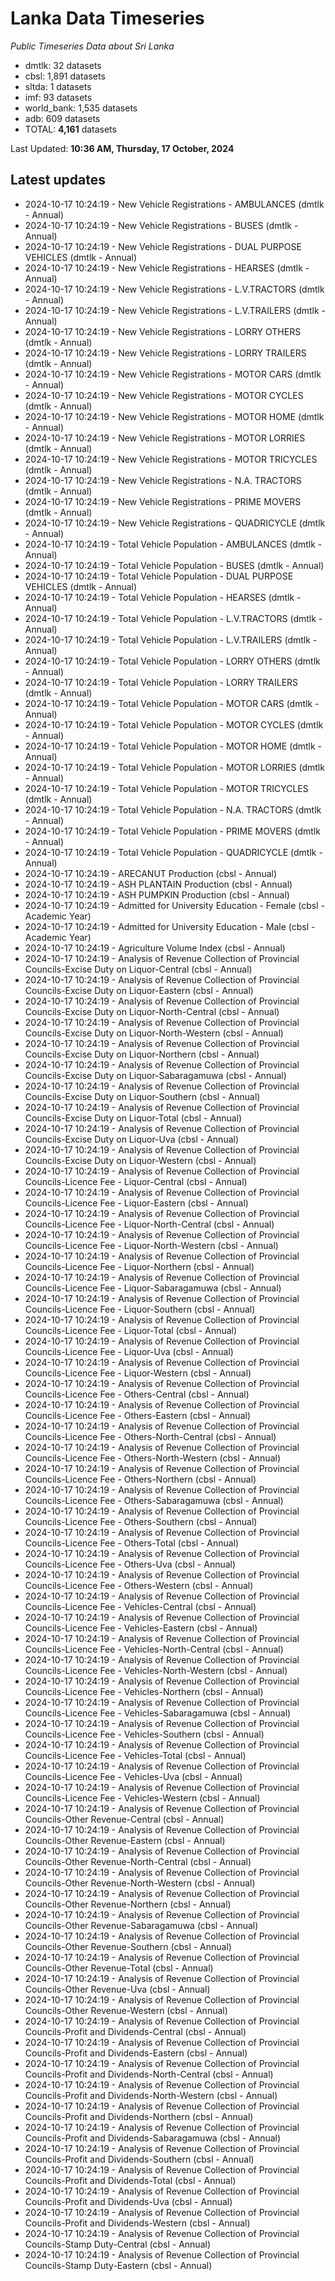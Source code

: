 # Lanka Data Timeseries
*Public Timeseries Data about Sri Lanka*

* dmtlk: 32 datasets
* cbsl: 1,891 datasets
* sltda: 1 datasets
* imf: 93 datasets
* world_bank: 1,535 datasets
* adb: 609 datasets
* TOTAL: **4,161** datasets

Last Updated: **10:36 AM, Thursday, 17 October, 2024**

## Latest updates

* 2024-10-17 10:24:19 - New Vehicle Registrations - AMBULANCES (dmtlk - Annual)
* 2024-10-17 10:24:19 - New Vehicle Registrations - BUSES (dmtlk - Annual)
* 2024-10-17 10:24:19 - New Vehicle Registrations - DUAL PURPOSE VEHICLES (dmtlk - Annual)
* 2024-10-17 10:24:19 - New Vehicle Registrations - HEARSES (dmtlk - Annual)
* 2024-10-17 10:24:19 - New Vehicle Registrations - L.V.TRACTORS (dmtlk - Annual)
* 2024-10-17 10:24:19 - New Vehicle Registrations - L.V.TRAILERS (dmtlk - Annual)
* 2024-10-17 10:24:19 - New Vehicle Registrations - LORRY OTHERS (dmtlk - Annual)
* 2024-10-17 10:24:19 - New Vehicle Registrations - LORRY TRAILERS (dmtlk - Annual)
* 2024-10-17 10:24:19 - New Vehicle Registrations - MOTOR CARS (dmtlk - Annual)
* 2024-10-17 10:24:19 - New Vehicle Registrations - MOTOR CYCLES (dmtlk - Annual)
* 2024-10-17 10:24:19 - New Vehicle Registrations - MOTOR HOME (dmtlk - Annual)
* 2024-10-17 10:24:19 - New Vehicle Registrations - MOTOR LORRIES (dmtlk - Annual)
* 2024-10-17 10:24:19 - New Vehicle Registrations - MOTOR TRICYCLES (dmtlk - Annual)
* 2024-10-17 10:24:19 - New Vehicle Registrations - N.A. TRACTORS (dmtlk - Annual)
* 2024-10-17 10:24:19 - New Vehicle Registrations - PRIME MOVERS (dmtlk - Annual)
* 2024-10-17 10:24:19 - New Vehicle Registrations - QUADRICYCLE (dmtlk - Annual)
* 2024-10-17 10:24:19 - Total Vehicle Population - AMBULANCES (dmtlk - Annual)
* 2024-10-17 10:24:19 - Total Vehicle Population - BUSES (dmtlk - Annual)
* 2024-10-17 10:24:19 - Total Vehicle Population - DUAL PURPOSE VEHICLES (dmtlk - Annual)
* 2024-10-17 10:24:19 - Total Vehicle Population - HEARSES (dmtlk - Annual)
* 2024-10-17 10:24:19 - Total Vehicle Population - L.V.TRACTORS (dmtlk - Annual)
* 2024-10-17 10:24:19 - Total Vehicle Population - L.V.TRAILERS (dmtlk - Annual)
* 2024-10-17 10:24:19 - Total Vehicle Population - LORRY OTHERS (dmtlk - Annual)
* 2024-10-17 10:24:19 - Total Vehicle Population - LORRY TRAILERS (dmtlk - Annual)
* 2024-10-17 10:24:19 - Total Vehicle Population - MOTOR CARS (dmtlk - Annual)
* 2024-10-17 10:24:19 - Total Vehicle Population - MOTOR CYCLES (dmtlk - Annual)
* 2024-10-17 10:24:19 - Total Vehicle Population - MOTOR HOME (dmtlk - Annual)
* 2024-10-17 10:24:19 - Total Vehicle Population - MOTOR LORRIES (dmtlk - Annual)
* 2024-10-17 10:24:19 - Total Vehicle Population - MOTOR TRICYCLES (dmtlk - Annual)
* 2024-10-17 10:24:19 - Total Vehicle Population - N.A. TRACTORS (dmtlk - Annual)
* 2024-10-17 10:24:19 - Total Vehicle Population - PRIME MOVERS (dmtlk - Annual)
* 2024-10-17 10:24:19 - Total Vehicle Population - QUADRICYCLE (dmtlk - Annual)
* 2024-10-17 10:24:19 - ARECANUT Production (cbsl - Annual)
* 2024-10-17 10:24:19 - ASH PLANTAIN Production (cbsl - Annual)
* 2024-10-17 10:24:19 - ASH PUMPKIN Production (cbsl - Annual)
* 2024-10-17 10:24:19 - Admitted for University Education - Female (cbsl - Academic Year)
* 2024-10-17 10:24:19 - Admitted for University Education - Male (cbsl - Academic Year)
* 2024-10-17 10:24:19 - Agriculture Volume Index (cbsl - Annual)
* 2024-10-17 10:24:19 - Analysis of Revenue Collection of Provincial Councils-Excise Duty on Liquor-Central (cbsl - Annual)
* 2024-10-17 10:24:19 - Analysis of Revenue Collection of Provincial Councils-Excise Duty on Liquor-Eastern (cbsl - Annual)
* 2024-10-17 10:24:19 - Analysis of Revenue Collection of Provincial Councils-Excise Duty on Liquor-North-Central (cbsl - Annual)
* 2024-10-17 10:24:19 - Analysis of Revenue Collection of Provincial Councils-Excise Duty on Liquor-North-Western (cbsl - Annual)
* 2024-10-17 10:24:19 - Analysis of Revenue Collection of Provincial Councils-Excise Duty on Liquor-Northern (cbsl - Annual)
* 2024-10-17 10:24:19 - Analysis of Revenue Collection of Provincial Councils-Excise Duty on Liquor-Sabaragamuwa (cbsl - Annual)
* 2024-10-17 10:24:19 - Analysis of Revenue Collection of Provincial Councils-Excise Duty on Liquor-Southern (cbsl - Annual)
* 2024-10-17 10:24:19 - Analysis of Revenue Collection of Provincial Councils-Excise Duty on Liquor-Total (cbsl - Annual)
* 2024-10-17 10:24:19 - Analysis of Revenue Collection of Provincial Councils-Excise Duty on Liquor-Uva (cbsl - Annual)
* 2024-10-17 10:24:19 - Analysis of Revenue Collection of Provincial Councils-Excise Duty on Liquor-Western (cbsl - Annual)
* 2024-10-17 10:24:19 - Analysis of Revenue Collection of Provincial Councils-Licence Fee - Liquor-Central (cbsl - Annual)
* 2024-10-17 10:24:19 - Analysis of Revenue Collection of Provincial Councils-Licence Fee - Liquor-Eastern (cbsl - Annual)
* 2024-10-17 10:24:19 - Analysis of Revenue Collection of Provincial Councils-Licence Fee - Liquor-North-Central (cbsl - Annual)
* 2024-10-17 10:24:19 - Analysis of Revenue Collection of Provincial Councils-Licence Fee - Liquor-North-Western (cbsl - Annual)
* 2024-10-17 10:24:19 - Analysis of Revenue Collection of Provincial Councils-Licence Fee - Liquor-Northern (cbsl - Annual)
* 2024-10-17 10:24:19 - Analysis of Revenue Collection of Provincial Councils-Licence Fee - Liquor-Sabaragamuwa (cbsl - Annual)
* 2024-10-17 10:24:19 - Analysis of Revenue Collection of Provincial Councils-Licence Fee - Liquor-Southern (cbsl - Annual)
* 2024-10-17 10:24:19 - Analysis of Revenue Collection of Provincial Councils-Licence Fee - Liquor-Total (cbsl - Annual)
* 2024-10-17 10:24:19 - Analysis of Revenue Collection of Provincial Councils-Licence Fee - Liquor-Uva (cbsl - Annual)
* 2024-10-17 10:24:19 - Analysis of Revenue Collection of Provincial Councils-Licence Fee - Liquor-Western (cbsl - Annual)
* 2024-10-17 10:24:19 - Analysis of Revenue Collection of Provincial Councils-Licence Fee - Others-Central (cbsl - Annual)
* 2024-10-17 10:24:19 - Analysis of Revenue Collection of Provincial Councils-Licence Fee - Others-Eastern (cbsl - Annual)
* 2024-10-17 10:24:19 - Analysis of Revenue Collection of Provincial Councils-Licence Fee - Others-North-Central (cbsl - Annual)
* 2024-10-17 10:24:19 - Analysis of Revenue Collection of Provincial Councils-Licence Fee - Others-North-Western (cbsl - Annual)
* 2024-10-17 10:24:19 - Analysis of Revenue Collection of Provincial Councils-Licence Fee - Others-Northern (cbsl - Annual)
* 2024-10-17 10:24:19 - Analysis of Revenue Collection of Provincial Councils-Licence Fee - Others-Sabaragamuwa (cbsl - Annual)
* 2024-10-17 10:24:19 - Analysis of Revenue Collection of Provincial Councils-Licence Fee - Others-Southern (cbsl - Annual)
* 2024-10-17 10:24:19 - Analysis of Revenue Collection of Provincial Councils-Licence Fee - Others-Total (cbsl - Annual)
* 2024-10-17 10:24:19 - Analysis of Revenue Collection of Provincial Councils-Licence Fee - Others-Uva (cbsl - Annual)
* 2024-10-17 10:24:19 - Analysis of Revenue Collection of Provincial Councils-Licence Fee - Others-Western (cbsl - Annual)
* 2024-10-17 10:24:19 - Analysis of Revenue Collection of Provincial Councils-Licence Fee - Vehicles-Central (cbsl - Annual)
* 2024-10-17 10:24:19 - Analysis of Revenue Collection of Provincial Councils-Licence Fee - Vehicles-Eastern (cbsl - Annual)
* 2024-10-17 10:24:19 - Analysis of Revenue Collection of Provincial Councils-Licence Fee - Vehicles-North-Central (cbsl - Annual)
* 2024-10-17 10:24:19 - Analysis of Revenue Collection of Provincial Councils-Licence Fee - Vehicles-North-Western (cbsl - Annual)
* 2024-10-17 10:24:19 - Analysis of Revenue Collection of Provincial Councils-Licence Fee - Vehicles-Northern (cbsl - Annual)
* 2024-10-17 10:24:19 - Analysis of Revenue Collection of Provincial Councils-Licence Fee - Vehicles-Sabaragamuwa (cbsl - Annual)
* 2024-10-17 10:24:19 - Analysis of Revenue Collection of Provincial Councils-Licence Fee - Vehicles-Southern (cbsl - Annual)
* 2024-10-17 10:24:19 - Analysis of Revenue Collection of Provincial Councils-Licence Fee - Vehicles-Total (cbsl - Annual)
* 2024-10-17 10:24:19 - Analysis of Revenue Collection of Provincial Councils-Licence Fee - Vehicles-Uva (cbsl - Annual)
* 2024-10-17 10:24:19 - Analysis of Revenue Collection of Provincial Councils-Licence Fee - Vehicles-Western (cbsl - Annual)
* 2024-10-17 10:24:19 - Analysis of Revenue Collection of Provincial Councils-Other Revenue-Central (cbsl - Annual)
* 2024-10-17 10:24:19 - Analysis of Revenue Collection of Provincial Councils-Other Revenue-Eastern (cbsl - Annual)
* 2024-10-17 10:24:19 - Analysis of Revenue Collection of Provincial Councils-Other Revenue-North-Central (cbsl - Annual)
* 2024-10-17 10:24:19 - Analysis of Revenue Collection of Provincial Councils-Other Revenue-North-Western (cbsl - Annual)
* 2024-10-17 10:24:19 - Analysis of Revenue Collection of Provincial Councils-Other Revenue-Northern (cbsl - Annual)
* 2024-10-17 10:24:19 - Analysis of Revenue Collection of Provincial Councils-Other Revenue-Sabaragamuwa (cbsl - Annual)
* 2024-10-17 10:24:19 - Analysis of Revenue Collection of Provincial Councils-Other Revenue-Southern (cbsl - Annual)
* 2024-10-17 10:24:19 - Analysis of Revenue Collection of Provincial Councils-Other Revenue-Total (cbsl - Annual)
* 2024-10-17 10:24:19 - Analysis of Revenue Collection of Provincial Councils-Other Revenue-Uva (cbsl - Annual)
* 2024-10-17 10:24:19 - Analysis of Revenue Collection of Provincial Councils-Other Revenue-Western (cbsl - Annual)
* 2024-10-17 10:24:19 - Analysis of Revenue Collection of Provincial Councils-Profit and Dividends-Central (cbsl - Annual)
* 2024-10-17 10:24:19 - Analysis of Revenue Collection of Provincial Councils-Profit and Dividends-Eastern (cbsl - Annual)
* 2024-10-17 10:24:19 - Analysis of Revenue Collection of Provincial Councils-Profit and Dividends-North-Central (cbsl - Annual)
* 2024-10-17 10:24:19 - Analysis of Revenue Collection of Provincial Councils-Profit and Dividends-North-Western (cbsl - Annual)
* 2024-10-17 10:24:19 - Analysis of Revenue Collection of Provincial Councils-Profit and Dividends-Northern (cbsl - Annual)
* 2024-10-17 10:24:19 - Analysis of Revenue Collection of Provincial Councils-Profit and Dividends-Sabaragamuwa (cbsl - Annual)
* 2024-10-17 10:24:19 - Analysis of Revenue Collection of Provincial Councils-Profit and Dividends-Southern (cbsl - Annual)
* 2024-10-17 10:24:19 - Analysis of Revenue Collection of Provincial Councils-Profit and Dividends-Total (cbsl - Annual)
* 2024-10-17 10:24:19 - Analysis of Revenue Collection of Provincial Councils-Profit and Dividends-Uva (cbsl - Annual)
* 2024-10-17 10:24:19 - Analysis of Revenue Collection of Provincial Councils-Profit and Dividends-Western (cbsl - Annual)
* 2024-10-17 10:24:19 - Analysis of Revenue Collection of Provincial Councils-Stamp Duty-Central (cbsl - Annual)
* 2024-10-17 10:24:19 - Analysis of Revenue Collection of Provincial Councils-Stamp Duty-Eastern (cbsl - Annual)